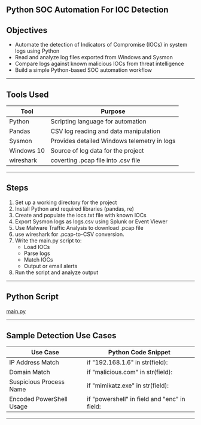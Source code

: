 ## Python SOC Automation For IOC Detection

##  Objectives
- Automate the detection of Indicators of Compromise (IOCs) in system logs using Python  
- Read and analyze log files exported from Windows and Sysmon  
- Compare logs against known malicious IOCs from threat intelligence   
- Build a simple Python-based SOC automation workflow

---

##  Tools Used

| Tool         | Purpose                                              |
|--------------|------------------------------------------------------|
| Python       | Scripting language for automation                    |
| Pandas       | CSV log reading and data manipulation                |
| Sysmon       | Provides detailed Windows telemetry in logs          |
| Windows 10   | Source of log data for the project                   |
| wireshark    | coverting .pcap file into .csv file                  |


---

##  Steps

1. Set up a working directory for the project  
2. Install Python and required libraries (pandas, re)  
3. Create and populate the iocs.txt file with known IOCs  
4. Export Sysmon logs as logs.csv using Splunk or Event Viewer
5. Use Malware Traffic Analysis to download .pcap file
6. use wireshark for .pcap-to-CSV conversion.
7. Write the main.py script to:
   - Load IOCs  
   - Parse logs  
   - Match IOCs  
   - Output or email alerts  
8. Run the script and analyze output  
---

## Python Script

  <a href="https://github.com/Ajao-Ibrahim/Python-Script/blob/main/README.md?plain=1">main.py</a>

---

##  Sample Detection Use Cases

| Use Case                 | Python Code Snippet                              |
|--------------------------|--------------------------------------------------|
| IP Address Match         | if "192.168.1.6" in str(field):                  |
| Domain Match             | if "malicious.com" in str(field):                |
| Suspicious Process Name  | if "mimikatz.exe" in str(field):                 |
| Encoded PowerShell Usage | if "powershell" in field and "enc" in field:     |

---
